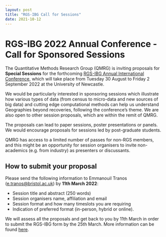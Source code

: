 ```yaml
---
layout: post
title: "RGS-IBG Call for Sessions"
date: 2021-10-12
---
```


# RGS-IBG 2022 Annual Conference - Call for Sponsored Sessions

The Quantitative Methods Research Group (QMRG) is inviting proposals for **Special Sessions** for the forthcoming [RGS-IBG Annual International Conference](https://www.rgs.org/research/annual-international-conference/), which will take place from Tuesday 30 August to Friday 2 September 2022 at the University of Newcastle.

We would be particularly interested in sponsoring sessions which illustrate how various types of data (from census to micro-data and new sources of big data) and cutting edge computational methods can help us understand Geographies beyond recoveries, following the conference’s theme. We are also open to other session proposals, which are within the remit of QMRG.

The proposals can lead to paper sessions, poster presentations or panels. We would encourage proposals for sessions led by post-graduate students.

QMRG has access to a limited number of passes for non-RGS members, and this might be an opportunity for session organisers to invite non-academics (e.g. from industry) as presenters or discussants.

## How to submit your proposal

Please send the following information to Emmanouil Tranos (e.tranos@bristol.ac.uk) by **11th March 2022**: 

*	Session title and abstract (250 words)
*	Session organisers name, affiliation and email
*	Session format and how many timeslots you are requiring
*	Indication of preferred format (in-person, hybrid or online). 

We will assess all the proposals and get back to you by 11th March in order to submit the RGS-IBG form by the 25th March. More information can be found [here](https://www.rgs.org/research/annual-international-conference/call/guidance-for-session-organisers/). 


